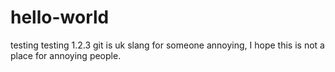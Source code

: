 # hello-world
testing testing 1.2.3
git is uk slang for someone annoying, I hope this is not a place for annoying people.
